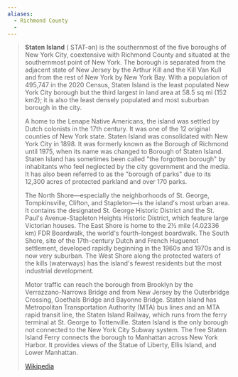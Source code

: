 ```yaml
---
aliases:
  - Richmond County
  - 
---
```


> **Staten Island**  ( STAT-ən) is the southernmost of the five boroughs of New York City, coextensive with Richmond County and situated at the southernmost point of New York. The borough is separated from the adjacent state of New Jersey by the Arthur Kill and the Kill Van Kull and from the rest of New York by New York Bay. With a population of 495,747 in the 2020 Census, Staten Island is the least populated New York City borough but the third largest in land area at 58.5 sq mi (152 km2); it is also the least densely populated and most suburban borough in the city.
>
> A home to the Lenape Native Americans, the island was settled by Dutch colonists in the 17th century. It was one of the 12 original counties of New York state. Staten Island was consolidated with New York City in 1898. It was formerly known as the Borough of Richmond until 1975, when its name was changed to Borough of Staten Island. Staten Island has sometimes been called "the forgotten borough" by inhabitants who feel neglected by the city government and the media. It has also been referred to as the "borough of parks" due to its 12,300 acres of protected parkland and over 170 parks.
>
> The North Shore—especially the neighborhoods of St. George, Tompkinsville, Clifton, and Stapleton—is the island's most urban area. It contains the designated St. George Historic District and the St. Paul's Avenue-Stapleton Heights Historic District, which feature large Victorian houses. The East Shore is home to the 2½ mile (4.02336 km) FDR Boardwalk, the world's fourth-longest boardwalk. The South Shore, site of the 17th-century Dutch and French Huguenot settlement, developed rapidly beginning in the 1960s and 1970s and is now very suburban. The West Shore along the protected waters of the kills (waterways) has the island's fewest residents but the most industrial development.
>
> Motor traffic can reach the borough from Brooklyn by the Verrazzano-Narrows Bridge and from New Jersey by the Outerbridge Crossing, Goethals Bridge and Bayonne Bridge. Staten Island has Metropolitan Transportation Authority (MTA) bus lines and an MTA rapid transit line, the Staten Island Railway, which runs from the ferry terminal at St. George to Tottenville. Staten Island is the only borough not connected to the New York City Subway system. The free Staten Island Ferry connects the borough to Manhattan across New York Harbor. It provides views of the Statue of Liberty, Ellis Island, and Lower Manhattan.
>
> [Wikipedia](https://en.wikipedia.org/wiki/Staten%20Island)